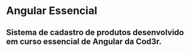 # Angular Essencial
## Sistema de cadastro de produtos desenvolvido em curso essencial de Angular da Cod3r.
